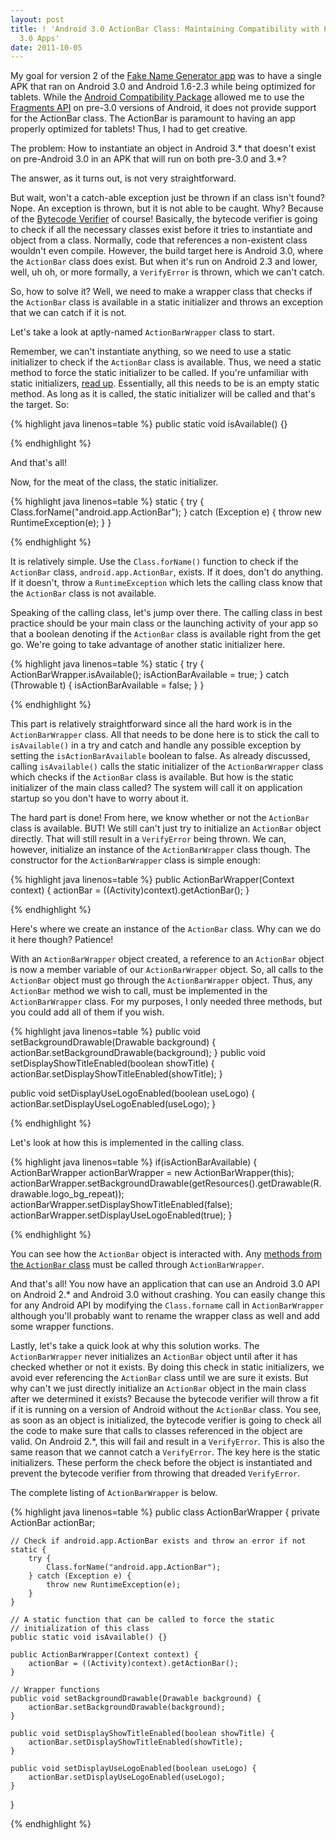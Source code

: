 ```yaml
---
layout: post
title: ! 'Android 3.0 ActionBar Class: Maintaining Compatibility with Pre-Android
  3.0 Apps'
date: 2011-10-05
---
```


My goal for version 2 of the <a title="Shamless plug" href="https://market.android.com/details?id=com.S201.Fng&amp;feature=search_result">Fake Name Generator app</a> was to have a single APK that ran on Android 3.0 and Android 1.6-2.3 while being optimized for tablets. While the <a title="Incredibly useful!" href="http://developer.android.com/sdk/compatibility-library.html">Android Compatibility Package</a> allowed me to use the <a href="http://android-developers.blogspot.com/2011/02/android-30-fragments-api.html">Fragments API</a> on pre-3.0 versions of Android, it does not provide support for the ActionBar class. The ActionBar is paramount to having an app properly optimized for tablets! Thus, I had to get creative.

The problem: How to instantiate an object in Android 3.* that doesn't exist on pre-Android 3.0 in an APK that will run on both pre-3.0 and 3.*?

The answer, as it turns out, is not very straightforward.

But wait, won't a catch-able exception just be thrown if an class isn't found? Nope. An exception is thrown, but it is not able to be caught. Why? Because of the <a title="Ohh, yeah, of course!" href="http://en.wikipedia.org/wiki/Java_Virtual_Machine#Bytecode_verifier">Bytecode Verifier</a> of course! Basically, the bytecode verifier is going to check if all the necessary classes exist before it tries to instantiate and object from a class. Normally, code that references a non-existent class wouldn't even compile. However, the build target here is Android 3.0, where the <code>ActionBar</code> class does exist. But when it's run on Android 2.3 and lower, well, uh oh, or more formally, a <code>VerifyError</code> is thrown, which we can't catch.

So, how to solve it? Well, we need to make a wrapper class that checks if the <code>ActionBar</code> class is available in a static initializer and throws an exception that we can catch if it is not.

Let's take a look at aptly-named <code>ActionBarWrapper</code> class to start.

<!--more-->

Remember, we can't instantiate anything, so we need to use a static initializer to check if the <code>ActionBar</code> class is available. Thus, we need a static method to force the static initializer to be called. If you're unfamiliar with static initializers, <a title="Hooray for documentation!" href="http://download.oracle.com/javase/tutorial/java/javaOO/initial.html">read up</a>. Essentially, all this needs to be is an empty static method. As long as it is called, the static initializer will be called and that's the target. So:

{% highlight java linenos=table %}
public static void isAvailable() {}

{% endhighlight %}

And that's all!

Now, for the meat of the class, the static initializer.

{% highlight java linenos=table %}
static {
   try {
      Class.forName("android.app.ActionBar");
   } catch (Exception e) {
      throw new RuntimeException(e);
   }
}

{% endhighlight %}

It is relatively simple. Use the <code>Class.forName()</code> function to check if the <code>ActionBar</code> class, <code>android.app.ActionBar</code>, exists. If it does, don't do anything. If it doesn't, throw a <code>RuntimeException</code> which lets the calling class know that the <code>ActionBar</code> class is not available.

Speaking of the calling class, let's jump over there. The calling class in best practice should be your main class or the launching activity of your app so that a boolean denoting if the <code>ActionBar</code> class is available right from the get go. We're going to take advantage of another static initializer here.

{% highlight java linenos=table %}
static {
   try {
      ActionBarWrapper.isAvailable();
      isActionBarAvailable = true;
   } catch (Throwable t) {
      isActionBarAvailable = false;
   }
}

{% endhighlight %}

This part is relatively straightforward since all the hard work is in the <code>ActionBarWrapper</code> class. All that needs to be done here is to stick the call to <code>isAvailable()</code> in a try and catch and handle any possible exception by setting the <code>isActionBarAvailable</code> boolean to false. As already discussed, calling <code>isAvailable()</code> calls the static initializer of the <code>ActionBarWrapper</code> class which checks if the <code>ActionBar</code> class is available. But how is the static initializer of the main class called? The system will call it on application startup so you don't have to worry about it.

The hard part is done! From here, we know whether or not the <code>ActionBar</code> class is available. BUT! We still can't just try to initialize an <code>ActionBar</code> object directly. That will still result in a <code>VerifyError</code> being thrown. We can, however, initialize an instance of the <code>ActionBarWrapper</code> class though. The constructor for the <code>ActionBarWrapper</code> class is simple enough:

{% highlight java linenos=table %}
public ActionBarWrapper(Context context) {
   actionBar = ((Activity)context).getActionBar();
}

{% endhighlight %}

Here's where we create an instance of the <code>ActionBar</code> class. Why can we do it here though? Patience!

With an <code>ActionBarWrapper</code> object created, a reference to an <code>ActionBar</code> object is now a member variable of our <code>ActionBarWrapper</code> object. So, all calls to the <code>ActionBar</code> object must go through the <code>ActionBarWrapper</code> object. Thus, any <code>ActionBar</code> method we wish to call, must be implemented in the <code>ActionBarWrapper</code> class. For my purposes, I only needed three methods, but you could add all of them if you wish.

{% highlight java linenos=table %}
public void setBackgroundDrawable(Drawable background) {
   actionBar.setBackgroundDrawable(background);
}
public void setDisplayShowTitleEnabled(boolean showTitle) {
   actionBar.setDisplayShowTitleEnabled(showTitle);
}

public void setDisplayUseLogoEnabled(boolean useLogo) {
   actionBar.setDisplayUseLogoEnabled(useLogo);
}

{% endhighlight %}

Let's look at how this is implemented in the calling class.

{% highlight java linenos=table %}
if(isActionBarAvailable) {
   ActionBarWrapper actionBarWrapper = new ActionBarWrapper(this);
   actionBarWrapper.setBackgroundDrawable(getResources().getDrawable(R.drawable.logo_bg_repeat));
   actionBarWrapper.setDisplayShowTitleEnabled(false);
   actionBarWrapper.setDisplayUseLogoEnabled(true);
}

{% endhighlight %}

You can see how the <code>ActionBar</code> object is interacted with. Any <a href="http://developer.android.com/reference/android/app/ActionBar.html">methods from the <code>ActionBar</code> class</a> must be called through <code>ActionBarWrapper</code>.

And that's all! You now have an application that can use an Android 3.0 API on Android 2.* and Android 3.0 without crashing. You can easily change this for any Android API by modifying the <code>Class.forname</code> call in <code>ActionBarWrapper</code> although you'll probably want to rename the wrapper class as well and add some wrapper functions.

Lastly, let's take a quick look at why this solution works. The <code>ActionBarWrapper</code> never initializes an <code>ActionBar</code> object until after it has checked whether or not it exists. By doing this check in static initializers, we avoid ever referencing the <code>ActionBar</code> class until we are sure it exists. But why can't we just directly initialize an <code>ActionBar</code> object in the main class after we determined it exists? Because the bytecode verifier will throw a fit if it is running on a version of Android without the <code>ActionBar</code> class. You see, as soon as an object is initialized, the bytecode verifier is going to check all the code to make sure that calls to classes referenced in the object are valid. On Android 2.*, this will fail and result in a <code>VerifyError</code>. This is also the same reason that we cannot catch a <code>VerifyError</code>. The key here is the static initializers. These perform the check before the object is instantiated and prevent the bytecode verifier from throwing that dreaded <code>VerifyError</code>.

The complete listing of <code>ActionBarWrapper</code> is below.

{% highlight java linenos=table %}
public class ActionBarWrapper {
	private ActionBar actionBar;

	// Check if android.app.ActionBar exists and throw an error if not
	static {
		try {
			Class.forName("android.app.ActionBar");
		} catch (Exception e) {
			throw new RuntimeException(e);
		}
	}

	// A static function that can be called to force the static
	// initialization of this class
	public static void isAvailable() {}

	public ActionBarWrapper(Context context) {
		actionBar = ((Activity)context).getActionBar();
	}

	// Wrapper functions
	public void setBackgroundDrawable(Drawable background) {
		actionBar.setBackgroundDrawable(background);
	}

	public void setDisplayShowTitleEnabled(boolean showTitle) {
		actionBar.setDisplayShowTitleEnabled(showTitle);
	}

	public void setDisplayUseLogoEnabled(boolean useLogo) {
		actionBar.setDisplayUseLogoEnabled(useLogo);
	}
}

{% endhighlight %}

